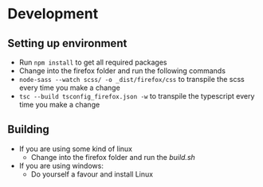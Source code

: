 # Development

## Setting up environment

+ Run `npm install` to get all required packages
+ Change into the firefox folder and run the following commands
+ `node-sass --watch scss/ -o _dist/firefox/css` to transpile the scss every time you make a change
+ `tsc --build tsconfig_firefox.json -w` to transpile the typescript every time you make a change

## Building

+ If you are using some kind of linux
  + Change into the firefox folder and run the *build.sh*
+ If you are using windows:
  + Do yourself a favour and install Linux
